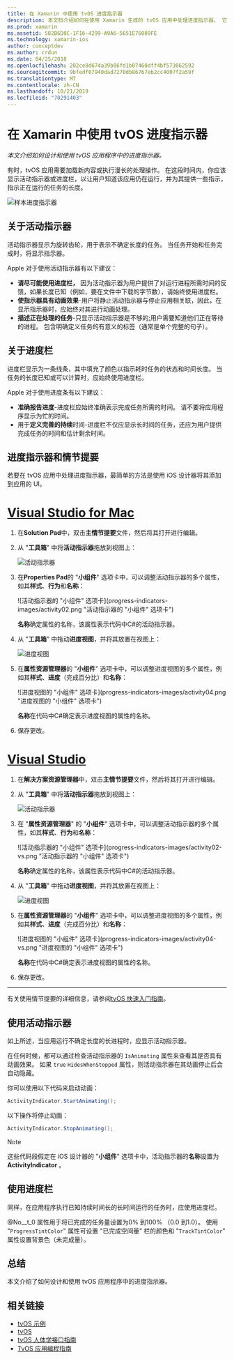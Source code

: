 ```yaml
---
title: 在 Xamarin 中使用 tvOS 进度指示器
description: 本文档介绍如何在使用 Xamarin 生成的 tvOS 应用中处理进度指示器。 它讨论进度栏和活动指示器。
ms.prod: xamarin
ms.assetid: 582B6D0C-1F16-4299-A9A6-5651E76009FE
ms.technology: xamarin-ios
author: conceptdev
ms.author: crdun
ms.date: 04/25/2018
ms.openlocfilehash: 202ce8d674a39b06fd1b07460dff4bf573062592
ms.sourcegitcommit: 9bfedf07940dad7270db86767eb2cc4007f2a59f
ms.translationtype: MT
ms.contentlocale: zh-CN
ms.lasthandoff: 10/21/2019
ms.locfileid: "70291403"
---
```

# <a name="working-with-tvos-progress-indicators-in-xamarin"></a>在 Xamarin 中使用 tvOS 进度指示器

_本文介绍如何设计和使用 tvOS 应用程序中的进度指示器。_

有时，tvOS 应用需要加载新内容或执行漫长的处理操作。 在这段时间内，你应该显示活动指示器或进度栏，以让用户知道该应用仍在运行，并为其提供一些指示，指示正在运行的任务的长度。

![样本进度指示器](progress-indicators-images/intro01.png "样本进度指示器")

## <a name="about-activity-indicators"></a>关于活动指示器

活动指示器显示为旋转齿轮，用于表示不确定长度的任务。 当任务开始和任务完成时，将显示指示器。

Apple 对于使用活动指示器有以下建议：

- **请尽可能使用进度栏，** 因为活动指示器为用户提供了对运行进程所需时间的反馈，如果长度已知（例如，要在文件中下载的字节数），请始终使用进度栏。
- **使指示器具有动画效果**-用户将静止活动指示器与停止应用相关联，因此，在显示指示器时，应始终对其进行动画处理。
- **描述正在处理的任务**-只显示活动指示器是不够的;用户需要知道他们正在等待的进程。 包含明确定义任务的有意义的标签（通常是单个完整的句子）。

## <a name="about-progress-bars"></a>关于进度栏

进度栏显示为一条线条，其中填充了颜色以指示耗时任务的状态和时间长度。 当任务的长度已知或可以计算时，应始终使用进度栏。

Apple 对于使用进度条有以下建议：

- **准确报告进度**-进度栏应始终准确表示完成任务所需的时间。 请不要将应用程序显示为忙的时间。
- 用于**定义完善的持续**时间-进度栏不仅应显示长时间的任务，还应为用户提供完成任务的时间和估计剩余时间。

## <a name="progress-indicators-and-storyboards"></a>进度指示器和情节提要

若要在 tvOS 应用中处理进度指示器，最简单的方法是使用 iOS 设计器将其添加到应用的 UI。

# <a name="visual-studio-for-mactabmacos"></a>[Visual Studio for Mac](#tab/macos)

1. 在**Solution Pad**中，双击**主情节提要**文件，然后将其打开进行编辑。

2. 从 "**工具箱**" 中将**活动指示器**拖放到视图上： 

    ![活动指示器](progress-indicators-images/activity01.png "活动指示器")

3. 在**Properties Pad**的 "**小组件**" 选项卡中，可以调整活动指示器的多个属性，如其**样式**、**行为**和**名称**： 

    ![活动指示器的 "小组件" 选项卡](progress-indicators-images/activity02.png "活动指示器的 "小组件" 选项卡")
    
    **名称**确定属性的名称，该属性表示代码中C#的活动指示器。

4. 从 "**工具箱**" 中拖动**进度视图**，并将其放置在视图上： 

    ![进度视图](progress-indicators-images/activity03.png "进度视图")

5. 在**属性资源管理器**的 "**小组件**" 选项卡中，可以调整进度视图的多个属性，例如其**样式**、**进度**（完成百分比）和**名称**： 

    ![进度视图的 "小组件" 选项卡](progress-indicators-images/activity04.png "进度视图的 "小组件" 选项卡")
    
    **名称**在代码中C#确定表示进度视图的属性的名称。

6. 保存更改。

# <a name="visual-studiotabwindows"></a>[Visual Studio](#tab/windows)

1. 在**解决方案资源管理器**中，双击**主情节提要**文件，然后将其打开进行编辑。

2. 从 "**工具箱**" 中将**活动指示器**拖放到视图上： 

    ![活动指示器](progress-indicators-images/activity01-vs.png
    "活动指示器")

3. 在 "**属性资源管理器**" 的 "**小组件**" 选项卡中，可以调整活动指示器的多个属性，如其**样式**、**行为**和**名称**： 

    ![活动指示器的 "小组件" 选项卡](progress-indicators-images/activity02-vs.png "活动指示器的 "小组件" 选项卡")

    **名称**确定属性的名称，该属性表示代码中C#的活动指示器。

4. 从 "**工具箱**" 中拖动**进度视图**，并将其放置在视图上： 

   ![进度视图](progress-indicators-images/activity03-vs.png "进度视图")

5. 在**属性资源管理器**的 "**小组件**" 选项卡中，可以调整进度视图的多个属性，例如其**样式**、**进度**（完成百分比）和**名称**： 

    ![进度视图的 "小组件" 选项卡](progress-indicators-images/activity04-vs.png "进度视图的 "小组件" 选项卡")
    
    **名称**在代码中C#确定表示进度视图的属性的名称。

6. 保存更改。

-----

有关使用情节提要的详细信息，请参阅[tvOS 快速入门指南](~/ios/tvos/get-started/hello-tvos.md)。 

## <a name="working-with-activity-indicators"></a>使用活动指示器

如上所述，当应用运行不确定长度的长进程时，应显示活动指示器。

在任何时候，都可以通过检查活动指示器的 `IsAnimating` 属性来查看其是否具有动画效果。 如果 `true` `HidesWhenStopped` 属性，则活动指示器在其动画停止后会自动隐藏。

你可以使用以下代码来启动动画： 

```csharp
ActivityIndicator.StartAnimating();
```

以下操作将停止动画：

```csharp
ActivityIndicator.StopAnimating();
```

> [!NOTE]
> 这些代码段假定在 iOS 设计器的 "**小组件**" 选项卡中，活动指示器的**名称**设置为**ActivityIndicator** 。

## <a name="working-with-progress-bars"></a>使用进度栏

同样，在应用程序执行已知持续时间长的长时间运行的任务时，应使用进度栏。 

@No__t_0 属性用于将已完成的任务量设置为0% 到100% （0.0 到1.0）。 使用 "`ProgressTintColor`" 属性可设置 "已完成空间量" 栏的颜色和 "`TrackTintColor`" 属性设置背景色（未完成量）。

## <a name="summary"></a>总结

本文介绍了如何设计和使用 tvOS 应用程序中的进度指示器。

## <a name="related-links"></a>相关链接

- [tvOS 示例](https://docs.microsoft.com/samples/browse/?products=xamarin&term=Xamarin.iOS+tvOS)
- [tvOS](https://developer.apple.com/tvos/)
- [tvOS 人体学接口指南](https://developer.apple.com/tvos/human-interface-guidelines/)
- [TvOS 应用编程指南](https://developer.apple.com/library/prerelease/tvos/documentation/General/Conceptual/AppleTV_PG/)
